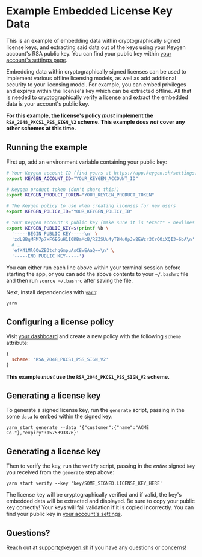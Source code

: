 # Example Embedded License Key Data
This is an example of embedding data within cryptographically signed license
keys, and extracting said data out of the keys using your Keygen account's
RSA public key. You can find your public key within
[your account's settings page](https://app.keygen.sh/settings).

Embedding data within cryptographically signed licenses can be used to implement
various offline licensing models, as well as add additional security to your
licensing model. For example, you can embed privileges and expirys within the license's
key which can be extracted offline. All that is needed to cryptographically verify
a license and extract the embedded data is your account's public key.

**For this example, the license's policy _must_ implement the `RSA_2048_PKCS1_PSS_SIGN_V2`
scheme. This example _does not_ cover any other schemes at this time.**

## Running the example

First up, add an environment variable containing your public key:
```bash
# Your Keygen account ID (find yours at https://app.keygen.sh/settings)
export KEYGEN_ACCOUNT_ID="YOUR_KEYGEN_ACCOUNT_ID"

# Keygen product token (don't share this!)
export KEYGEN_PRODUCT_TOKEN="YOUR_KEYGEN_PRODUCT_TOKEN"

# The Keygen policy to use when creating licenses for new users
export KEYGEN_POLICY_ID="YOUR_KEYGEN_POLICY_ID"

# Your Keygen account's public key (make sure it is *exact* - newlines and all)
export KEYGEN_PUBLIC_KEY=$(printf %b \
  '-----BEGIN PUBLIC KEY-----\n' \
  'zdL8BgMFM7p7+FGEGuH1I0KBaMcB/RZZSUu4yTBMu0pJw2EWzr3CrOOiXQI3+6bA\n' \
  # …
  'efK41Ml6OwZB3tchqGmpuAsCEwEAaQ==\n' \
  '-----END PUBLIC KEY-----')
```

You can either run each line above within your terminal session before
starting the app, or you can add the above contents to your `~/.bashrc`
file and then run `source ~/.bashrc` after saving the file.

Next, install dependencies with [`yarn`](https://yarnpkg.comg):
```
yarn
```

## Configuring a license policy

Visit [your dashboard](https://app.keygen.sh/policies) and create a new
policy with the following `scheme` attribute:

```javascript
{
  scheme: 'RSA_2048_PKCS1_PSS_SIGN_V2'
}
```

**This example _must_ use the `RSA_2048_PKCS1_PSS_SIGN_V2` scheme.**

## Generating a license key

To generate a signed license key, run the `generate` script, passing in the some
`data` to embed within the signed key:

```
yarn start generate --data '{"customer":{"name":"ACME Co."},"expiry":1575393876}'
```

## Generating a license key

Then to verify the key, run the `verify` script, passing in the _entire_ signed
`key` you received from the `generate` step above:

```
yarn start verify --key 'key/SOME_SIGNED.LICENSE_KEY_HERE'
```

The license key will be cryptographically verified and if valid, the key's embedded
data will be extracted and displayed. Be sure to copy your public key correctly!
Your keys will fail validation if it is copied incorrectly. You can find your
public key in [your account's settings](https://app.keygen.sh/settings).

## Questions?

Reach out at [support@keygen.sh](mailto:support@keygen.sh) if you have any
questions or concerns!

